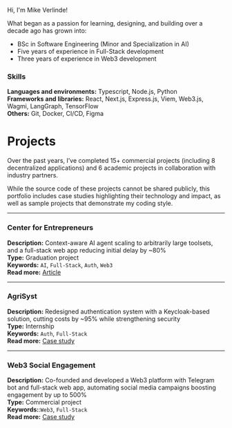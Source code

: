 Hi, I'm Mike Verlinde!

What began as a passion for learning, designing, and building over a decade ago has grown into:
- BSc in Software Engineering (Minor and Specialization in AI)
- Five years of experience in Full-Stack development
- Three years of experience in Web3 development

### Skills
**Languages and environments:** Typescript, Node.js, Python<br>
**Frameworks and libraries:** React, Next.js, Express.js, Viem, Web3.js, Wagmi, LangGraph, TensorFlow<br>
**Others:** Git, Docker, CI/CD, Figma

# Projects
Over the past years, I’ve completed 15+ commercial projects (including 8 decentralized applications) and 6 academic projects in collaboration with industry partners.  

While the source code of these projects cannot be shared publicly, this portfolio includes case studies highlighting their technology and impact, as well as sample projects that demonstrate my coding style.  

---

### Center for Entrepreneurs
**Description:** Context-aware AI agent scaling to arbitrarily large toolsets, and a full-stack web app reducing initial delay by ~80%<br>
**Type:** Graduation project<br>
**Keywords:** `AI`, `Full-Stack`, `Auth`, `Web3`<br>
**Read more:** [Article](./projects/center-for-entrepreneurs.md)

---

### AgriSyst
**Description:** Redesigned authentication system with a Keycloak-based solution, cutting costs by ~95% while strengthening security<br>
**Type:** Internship<br>
**Keywords:** `Auth`, `Full-Stack`<br>
**Read more:** [Case study](./projects/agrisyst.md)

---

### Web3 Social Engagement
**Description:** Co-founded and developed a Web3 platform with Telegram bot and full-stack web app, automating social media campaigns boosting engagement by up to 500%<br>
**Type:** Commercial project<br>
**Keywords:**:`Web3`, `Full-Stack`<br>
**Read more:** [Case study](./projects//web3-social-engagement.md) 
